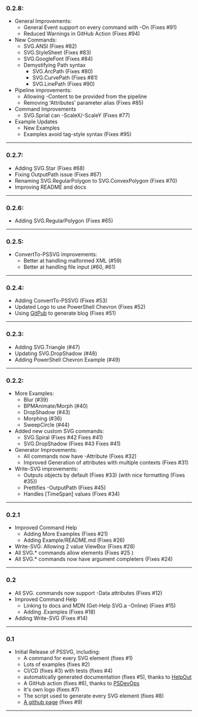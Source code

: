 ### 0.2.8:

* General Improvements:
  * General Event support on every command with -On (Fixes #91)
  * Reduced Warnings in GitHub Action (Fixes #94)
* New Commands:
  * SVG.ANSI (Fixes #82)
  * SVG.StyleSheet (Fixes #83)
  * SVG.GoogleFont (Fixes #84)
  * Demystifying Path syntax
    * SVG.ArcPath (Fixes #80)
    * SVG.CurvePath (Fixes #81)
    * SVG.LinePath (Fixes #90)
* Pipeline improvements:
  * Allowing -Content to be provided from the pipeline 
  * Removing 'Attributes' parameter alias (Fixes #85)
* Command Improvements
  * SVG.Sprial can -ScaleX/-ScaleY (Fixes #77)
* Example Updates
  * New Examples
  * Examples avoid tag-style syntax (Fixes #95)

---

### 0.2.7:
* Adding SVG.Star (Fixes #68)
* Fixing OutputPath issue (Fixes #67)
* Renaming SVG.RegularPolygon to SVG.ConvexPolygon (Fixes #70)
* Improving README and docs

---

### 0.2.6:
* Adding SVG.RegularPolygon (Fixes #65)

---


### 0.2.5:
* ConvertTo-PSSVG improvements:
  * Better at handling malformed XML (#59)
  * Better at handling file input (#60, #61)

---

### 0.2.4:
* Adding ConvertTo-PSSVG (Fixes #53)
* Updated Logo to use PowerShell Chevron (Fixes #52)
* Using [GitPub](https://github.com/StartAutomating/GitPub) to generate blog (Fixes #51)

---

### 0.2.3:
* Adding SVG.Triangle (#47)
* Updating SVG.DropShadow (#48)
* Adding PowerShell Chevron Example (#49)

---

### 0.2.2:
* More Examples:  
  * Blur (#39)
  * BPMAnimate/Morph (#40)
  * DropShadow (#43)
  * Morphing (#36)
  * SweepCircle (#44)
* Added new custom SVG commands:
  * SVG.Spiral (Fixes #42 Fixes #41)
  * SVG.DropShadow (Fixes #43 Fixes #41)
* Generator Improvements:
  * All commands now have -Attribute (Fixes #32)
  * Improved Generation of attributes with multiple contexts (Fixes #31)
* Write-SVG improvements:
  * Outputs objects by default (Fixes #33) (with nice formatting (Fixes #35))
  * Prettifies -OutputPath (Fixes #45)
  * Handles [TimeSpan] values (Fixes #34)

---

### 0.2.1
* Improved Command Help
  * Adding More Examples (Fixes #21)
  * Adding Example/README.md (Fixes #26)
* Write-SVG: Allowing 2 value ViewBox (Fixes #28)
* All SVG.* commands allow elements (Fixes #25 )
* All SVG.* commands now have argument completers (Fixes #24)

---           

### 0.2
* All SVG. commands now support -Data attributes (Fixes #12)
* Improved Command Help
  * Linking to docs and MDN (Get-Help SVG.a -Online) (Fixes #15)
  * Adding .Examples (Fixes #18)  
* Adding Write-SVG (Fixes #14)

---

### 0.1
* Initial Release of PSSVG, including:
  * A command for every SVG element (fixes #1)
  * Lots of examples (fixes #2)
  * CI/CD (fixes #3) with tests (fixes #4)
  * automatically generated documentation (fixes #5), thanks to [HelpOut](https://github.com/StartAutomating/HelpOut)
  * A GitHub action (fixes #6), thanks to [PSDevOps](https://github.com/StartAutomating/PSDevOps)
  * It's own logo (fixes #7)
  * The script used to generate every SVG element (fixes #8)
  * [A github page](https://PSSVG.start-automating.com) (fixes #9)

---

